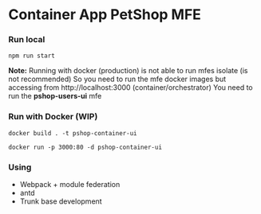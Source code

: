 # Container App PetShop MFE

### Run local
`npm run start`

**Note:**
Running with docker (production) is not able to run mfes isolate (is not recommended)
So you need to run the mfe docker images but accessing from http://localhost:3000 (container/orchestrator)
You need to run the **pshop-users-ui** mfe

### Run with Docker (WIP)
```
docker build . -t pshop-container-ui

docker run -p 3000:80 -d pshop-container-ui
```

### Using

* Webpack + module federation
* antd
* Trunk base development
